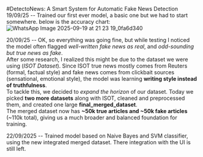#DetectoNews: A Smart System for Automatic Fake News Detection 
19/09/25 -- Trained our first ever model, a basic one but we had to start somewhere. below is the accuracy chart:
![WhatsApp Image 2025-09-19 at 21 23 19_0fa6d340](https://github.com/user-attachments/assets/40716a04-9370-43e6-b259-8690c8f624d1)

20/09/25 -- OK, so everything was going fine, but while testing I noticed the model often flagged *well-written fake news as real*, and *odd-sounding but true news as fake*.  
After some research, I realized this might be due to the dataset we were using (*ISOT Dataset*). Since ISOT true news mostly comes from Reuters (formal, factual style) and fake news comes from clickbait sources (sensational, emotional style), the model was learning **writing style instead of truthfulness**.  
To tackle this, we decided to *expand the horizon* of our dataset. Today we picked **two more datasets** along with ISOT, cleaned and preprocessed them, and created one large **final_merged_dataset**.  
The merged dataset now has **~50k true articles and ~50k fake articles** (~110k total), giving us a much broader and balanced foundation for training.  

22/09/2025 -- Trained model based on Naive Bayes and SVM classifier, using the new integrated merged dataset. There integration with the UI is still left.
